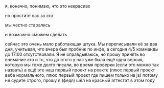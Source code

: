 я, конечно, понимаю, что это некрасиво

но простите нас за это

мы честно старались

и возможно сможем сделать


сейчас это очень мало работающая штука. Мы переписывали её за два дня, учитывая, что вчера был пробник по инфе, а сегодня 4/5 комманды до 17:00 отсутствовали. Я не оправдываюсь, но прошу принять во внимание это и то, что до этого у нас уже была ещё одна версия, которую мы тоже долго писали, во время проверки (если это можно так назвать)
а ещё это наш первый проект на реакте (плюс первый проект веба нормального, плюс первый проект где пишем только на js)
потому не судите строго, прошу
я (федя) шёл на красный аттестат в этом году
